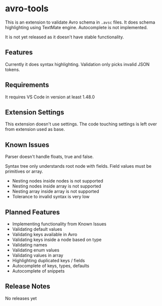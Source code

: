 # avro-tools

This is an extension to validate Avro schema in `.avsc` files. It does schema highlighting using TextMate engine. Autocomplete is not implemented.

It is not yet released as it doesn't have stable functionality.

## Features

Currently it does syntax highlighting. Validation only picks invalid JSON tokens.

## Requirements

It requires VS Code in version at least 1.48.0

## Extension Settings

This extension doesn't use settings. The code touching settings is left over from extension used as base.

## Known Issues

Parser doesn't handle floats, true and false.

Syntax tree only understands root node with fields. Field values must be primitives or array.

* Nesting nodes inside nodes is not supported
* Nesting nodes inside array is not supported
* Nesting array inside array is not supported
* Tolerance to invalid syntax is very low

## Planned Features

* Implementing functionality from Known Issues
* Validating default values
* Validating keys available in Avro
* Validating keys inside a node based on type
* Validating names
* Validating enum values
* Validating values in array
* Highlighting duplicated keys / fields
* Autocomplete of keys, types, defaults
* Autocomplete of snippets

## Release Notes

No releases yet
